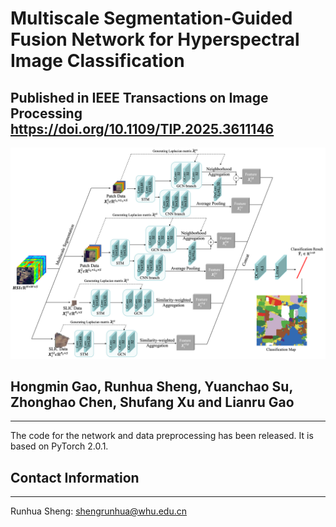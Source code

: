 # Multiscale Segmentation-Guided Fusion Network for Hyperspectral Image Classification

Published in IEEE Transactions on Image Processing
https://doi.org/10.1109/TIP.2025.3611146
----------
![image](https://github.com/shengrunhua/MS2FN/blob/main/Overview%20of%20proposed%20MS2FN.png)
## Hongmin Gao, Runhua Sheng, Yuanchao Su, Zhonghao Chen, Shufang Xu and Lianru Gao
----------
The code for the network and data preprocessing has been released. It is based on PyTorch 2.0.1.
## Contact Information
----------
Runhua Sheng: shengrunhua@whu.edu.cn
